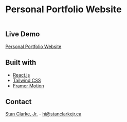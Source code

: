 # Personal Portfolio Website

<div align='center' width='100%'>
  <img src='' alt='' style='box-shadow: 0 10px 15px -3px rgba(0, 0, 0, 0.1),
    0 4px 6px -2px rgba(0, 0, 0, 0.05); border-radius: 0.5rem'>
</div>

<!-- <details>
  <summary>Table of Contents</summary>

  - [Live Demo](#live-demo)
  - [Built With](#built-with)
</details> -->

## Live Demo

[Personal Portfolio Website](https://stanclarkejr.ca/)

<!-- [![Netlify Status](https://api.netlify.com/api/v1/badges//deploy-status)](https://app.netlify.com/sites/co1n-tracker/deploys) -->

## Built with
- [React.js](https://reactjs.org/)
- [Tailwind CSS](https://tailwindcss.com/)
- [Framer Motion](https://www.framer.com/motion/)

## Contact

[Stan Clarke, Jr.](https://github.com/stanclarke-jr) - hi@stanclarkejr.ca